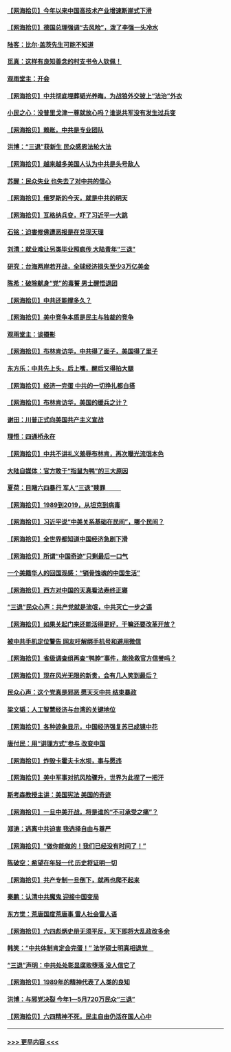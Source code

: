 #### [【网海拾贝】今年以来中国高技术产业增速断崖式下滑](../pages/nsc993/n14027114.md?t=07031543) 
#### [【网海拾贝】德国总理强调“去风险”，泼了李强一头冷水](../pages/nsc993/n14026680.md?t=07031543) 
#### [陆客：比尔·盖茨先生可能不知道](../pages/nsc993/n14026461.md?t=07031543) 
#### [觅真：这样有良知善念的村支书令人钦佩！](../pages/nsc993/n14026467.md?t=07031543) 
#### [观雨堂主：开会](../pages/nsc993/n14026463.md?t=07031543) 
#### [【网海拾贝】中共彻底埋葬韬光养晦，为战狼外交披上“法治”外衣](../pages/nsc993/n14026258.md?t=07031543) 
#### [小民之心：没普里戈津一尊就放心吗？谁说共军没有发生过兵变](../pages/nsc993/n14026246.md?t=07031543) 
#### [【网海拾贝】赖账，中共是专业团队](../pages/nsc993/n14025929.md?t=07031543) 
#### [洪博：“三退”获新生 民众感恩法轮大法](../pages/nsc993/n14024094.md?t=07031543) 
#### [【网海拾贝】越来越多美国人认为中共是头号敌人](../pages/nsc993/n14024091.md?t=07031543) 
#### [苏醒：民众失业 也失去了对中共的信心](../pages/nsc993/n14024060.md?t=07031543) 
#### [【网海拾贝】俄罗斯的今天，就是中共的明天](../pages/nsc993/n14023393.md?t=07031543) 
#### [【网海拾贝】瓦格纳兵变，吓了习近平一大跳](../pages/nsc993/n14023012.md?t=07031543) 
#### [石铭：迫害修佛遭恶报是在兑现天理](../pages/nsc993/n14022866.md?t=07031543) 
#### [刘清：就业难让另类毕业照疯传 大陆青年“三退”](../pages/nsc993/n14022841.md?t=07031543) 
#### [研究：台海两岸若开战，全球经济损失至少3万亿美金](../pages/nsc993/n14022824.md?t=07031543) 
#### [陈希：破除献身“党”的毒誓 男士醒悟退团](../pages/nsc993/n14022289.md?t=07031543) 
#### [【网海拾贝】中共还能撑多久？](../pages/nsc993/n14022287.md?t=07031543) 
#### [【网海拾贝】美中竞争本质是民主与独裁的竞争](../pages/nsc993/n14022006.md?t=07031543) 
#### [观雨堂主：谈摄影](../pages/nsc993/n14021981.md?t=07031543) 
#### [【网海拾贝】布林肯访华，中共得了面子，美国得了里子](../pages/nsc993/n14021440.md?t=07031543) 
#### [东方乐：中共先上头，后上嘴，醒后又得拍大腿](../pages/nsc993/n14021021.md?t=07031543) 
#### [【网海拾贝】经济一完蛋 中共的一切挣扎都白搭](../pages/nsc993/n14021000.md?t=07031543) 
#### [【网海拾贝】布林肯访华，美国的缓兵之计？](../pages/nsc993/n14020214.md?t=07031543) 
#### [谢田：川普正式向美国共产主义宣战](../pages/nsc993/n14019485.md?t=07031543) 
#### [理悟：四通桥永在](../pages/nsc993/n14019481.md?t=07031543) 
#### [【网海拾贝】中共不讲礼义羞辱布林肯，再次曝光流氓本色](../pages/nsc993/n14019447.md?t=07031543) 
#### [大陆自媒体：官方敢于“指鼠为鸭”的三大原因](../pages/nsc993/n14019433.md?t=07031543) 
#### [夏荷：目睹六四暴行 军人“三退”赎罪           ](../pages/nsc993/n14018793.md?t=07031543) 
#### [【网海拾贝】1989到2019，从坦克到病毒](../pages/nsc993/n14018767.md?t=07031543) 
#### [【网海拾贝】习近平说“中美关系基础在民间”，哪个民间？](../pages/nsc993/n14018200.md?t=07031543) 
#### [【网海拾贝】全世界都知道中国经济急剧下滑](../pages/nsc993/n14017985.md?t=07031543) 
#### [【网海拾贝】所谓“中国奇迹”只剩最后一口气](../pages/nsc993/n14017268.md?t=07031543) 
#### [一个美籍华人的回国观感：“销骨蚀魂的中国生活”](../pages/nsc993/n14016665.md?t=07031543) 
#### [【网海拾贝】西方对中国的天真看法寿终正寝](../pages/nsc993/n14016640.md?t=07031543) 
#### [“三退”民众心声：共产党就是流氓，中共灭亡一步之遥](../pages/nsc993/n14015858.md?t=07031543) 
#### [【网海拾贝】如果关起门来还能活得更好，干嘛还要改革开放？](../pages/nsc993/n14015832.md?t=07031543) 
#### [被中共手机定位警告 网友吁解绑手机号和避用微信](../pages/nsc993/n14015492.md?t=07031543) 
#### [【网海拾贝】省级调查组再查“鸭脖”事件，能挽救官方信誉吗？](../pages/nsc993/n14015203.md?t=07031543) 
#### [【网海拾贝】现在风光无限的新贵，会有几人笑到最后？](../pages/nsc993/n14014484.md?t=07031543) 
#### [民众心声：这个党真是邪恶 愿天灭中共 结束暴政](../pages/nsc993/n14014251.md?t=07031543) 
#### [梁文韬：人工智慧经济与台湾的关键地位](../pages/nsc993/n14014239.md?t=07031543) 
#### [【网海拾贝】各种迹象显示，中国经济强复苏已成镜中花](../pages/nsc993/n14014056.md?t=07031543) 
#### [唐付民：用“讲理方式”参与 改变中国](../pages/nsc993/n14014026.md?t=07031543) 
#### [【网海拾贝】炸毁卡霍夫卡水坝，事与愿违](../pages/nsc993/n14013661.md?t=07031543) 
#### [【网海拾贝】美中军事对抗风险骤升，世界为此捏了一把汗](../pages/nsc993/n14013005.md?t=07031543) 
#### [斯考森教授主讲：美国宪法 美国的奇迹](../pages/nsc993/n14012595.md?t=07031543) 
#### [【网海拾贝】一旦中美开战，将是谁的“不可承受之痛”？](../pages/nsc993/n14012236.md?t=07031543) 
#### [郑涛：逃离中共迫害 我选择自由与尊严](../pages/nsc993/n14012043.md?t=07031543) 
#### [【网海拾贝】“做你能做的！我们已经没有时间了！”](../pages/nsc993/n14011531.md?t=07031543) 
#### [陈破空：希望在年轻一代 历史将证明一切](../pages/nsc993/n14010838.md?t=07031543) 
#### [【网海拾贝】共产专制一旦倒下，就再也爬不起来](../pages/nsc993/n14010831.md?t=07031543) 
#### [秦鹏：认清中共魔鬼  迎接中国变局](../pages/nsc993/n14010692.md?t=07031543) 
#### [东方觉：荒唐国度荒唐事 雷人社会雷人语](../pages/nsc993/n14010065.md?t=07031543) 
#### [【网海拾贝】六四彪炳史册无须平反，天下即将大乱政改多余](../pages/nsc993/n14010160.md?t=07031543) 
#### [韩笑：“中共体制肯定会完蛋！” 法学硕士明真相退党　](../pages/nsc993/n14010098.md?t=07031543) 
#### [“三退”声明：中共处处彰显腐败堕落 没人信它了](../pages/nsc993/n14010010.md?t=07031543) 
#### [【网海拾贝】1989年的精神代表了人类的良知](../pages/nsc993/n14009650.md?t=07031543) 
#### [洪博：与邪党决裂 今年1—5月720万民众“三退”](../pages/nsc993/n14009532.md?t=07031543) 
#### [【网海拾贝】六四精神不死，民主自由仍活在国人心中](../pages/nsc993/n14009305.md?t=07031543) 

----
#### [ >>> 更早内容 <<< ](../indexes/nsc993-earlier.md)
